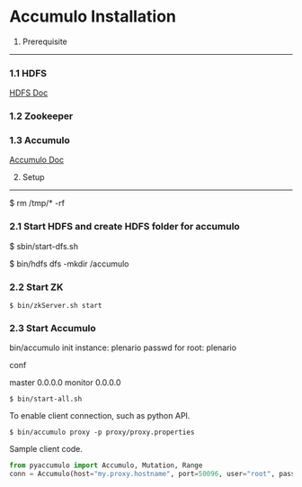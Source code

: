 Accumulo Installation
=====================

1. Prerequisite
---------------

### 1.1 HDFS

[HDFS Doc]

### 1.2 Zookeeper 

### 1.3 Accumulo

[Accumulo Doc]

2. Setup
--------

$ rm /tmp/* -rf 

### 2.1 Start HDFS and create HDFS folder for accumulo

$ sbin/start-dfs.sh

$ bin/hdfs dfs -mkdir /accumulo

### 2.2 Start ZK

```
$ bin/zkServer.sh start
```
 
### 2.3 Start Accumulo

bin/accumulo init 
instance: plenario 
passwd for root: plenario 

conf

master 0.0.0.0
monitor 0.0.0.0

```
$ bin/start-all.sh 
```

To enable client connection, such as python API. 

```
$ bin/accumulo proxy -p proxy/proxy.properties
```

Sample client code. 

```python
from pyaccumulo import Accumulo, Mutation, Range 
conn = Accumulo(host="my.proxy.hostname", port=50096, user="root", password="secret")
```

[HDFS Doc]:http://hadoop.apache.org/docs/r2.6.0/hadoop-project-dist/hadoop-common/SingleCluster.html
[Accumulo Doc]:https://github.com/apache/accumulo/blob/master/INSTALL.md
